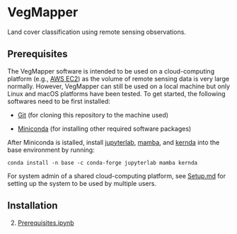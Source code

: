 # VegMapper

Land cover classification using remote sensing observations.

## Prerequisites

The VegMapper software is intended to be used on a cloud-computing platform (e.g., [AWS EC2](https://aws.amazon.com/ec2/)) as the volume of remote sensing data is very large normally. However, VegMapper can still be used on a local machine but only Linux and macOS platforms have been tested. To get started, the following softwares need to be first installed:

- [Git](https://git-scm.com/book/en/v2/Getting-Started-Installing-Git) (for cloning this repository to the machine used)

- [Miniconda](https://docs.conda.io/en/latest/miniconda.html) (for installing other required software packages)

After Miniconda is istalled, install [jupyterlab](https://jupyterlab.readthedocs.io/en/stable/), [mamba](https://github.com/mamba-org/mamba), and [kernda](https://github.com/vericast/kernda) into the base environment by running:

```
conda install -n base -c conda-forge jupyterlab mamba kernda
```

For system admin of a shared cloud-computing platform, see [Setup.md](./Setup.md) for setting up the system to be used by multiple users.

## Installation

2. [Prerequisites.ipynb](./Prerequisites.ipynb)
